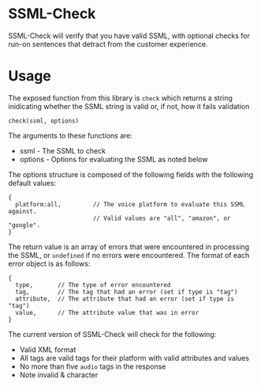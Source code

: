 # SSML-Check

SSML-Check will verify that you have valid SSML, with optional checks for run-on sentences that detract from the customer experience.

# Usage

The exposed function from this library is `check` which returns a string inidicating whether the SSML string is valid or, if not, how it fails validation

```
check(ssml, options)
```

The arguments to these functions are:

 * ssml - The SSML to check
 * options - Options for evaluating the SSML as noted below
 
The options structure is composed of the following fields with the following default values:

```
{
  platform:all,         // The voice platform to evaluate this SSML against.
                        // Valid values are "all", "amazon", or "google".
}
```

The return value is an array of errors that were encountered in processing the SSML, or `undefined` if no errors were encountered.  The format of each error object is as follows:

```
{
  type,       // The type of error encountered
  tag,        // The tag that had an error (set if type is "tag")
  attribute,  // The attribute that had an error (set if type is "tag")
  value,      // The attribute value that was in error
}
```
The current version of SSML-Check will check for the following:

 * Valid XML format
 * All tags are valid tags for their platform with valid attributes and values
 * No more than five `audio` tags in the response
 * Note invalid & character
